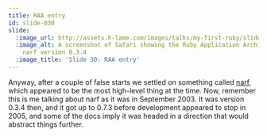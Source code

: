 ```yaml
---
title: RAA entry
id: slide-030
slide:
  :image_url: http://assets.h-lame.com/images/talks/my-first-ruby/slides/030.png
  :image_alt: A screenshot of Safari showing the Ruby Application Archive entry for
    narf version 0.3.4
  :image_title: 'Slide 30: RAA entry'
---
```

Anyway, after a couple of false starts we settled on something called [narf](https://rubygems.org/gems/narf/), which appeared to be the most high-level thing at the time.  Now, remember this is me talking about narf as it was in September 2003.  It was version 0.3.4 then, and it got up to 0.7.3 before development appeared to stop in 2005, and some of the docs imply it was headed in a direction that would abstract things further.


